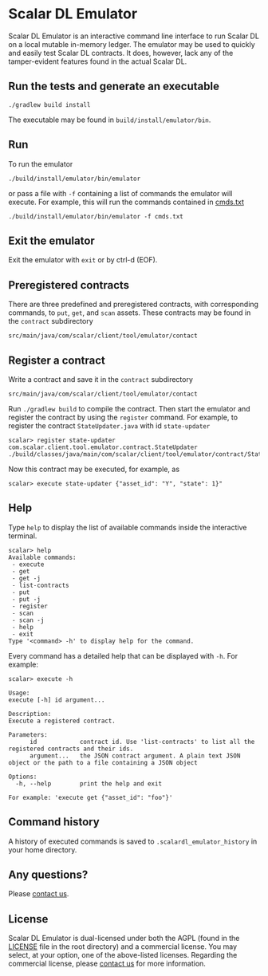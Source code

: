 # Scalar DL Emulator

Scalar DL Emulator is an interactive command line interface to run Scalar DL on a local mutable in-memory ledger. The emulator may be used to quickly and easily test Scalar DL contracts. It does, however, lack any of the tamper-evident features found in the actual Scalar DL.

## Run the tests and generate an executable

```
./gradlew build install
```

The executable may be found in `build/install/emulator/bin`.

## Run

To run the emulator

```
./build/install/emulator/bin/emulator
```

or pass a file with `-f` containing a list of commands the emulator will execute. For example,
this will run the commands contained in [cmds.txt](https://github.com/scalar-labs/scalardl-emulator/blob/master/cmds.txt)

```
./build/install/emulator/bin/emulator -f cmds.txt
```

## Exit the emulator

Exit the emulator with `exit` or by ctrl-d (EOF).

## Preregistered contracts

 There are three predefined and preregistered contracts, with corresponding commands, to `put`, `get`, and `scan` assets. These contracts may be found in the `contract` subdirectory
 
 ```
 src/main/java/com/scalar/client/tool/emulator/contact
 ```

## Register a contract

Write a contract and save it in the `contract` subdirectory
 
 ```
 src/main/java/com/scalar/client/tool/emulator/contact
 ```

Run `./gradlew build` to compile the contract. Then start the emulator and register the contract by using the `register` command. For example, to register the contract `StateUpdater.java` with id `state-updater`

```
scalar> register state-updater com.scalar.client.tool.emulator.contract.StateUpdater ./build/classes/java/main/com/scalar/client/tool/emulator/contract/StateUpdater.class
```

Now this contract may be executed, for example, as

```
scalar> execute state-updater {"asset_id": "Y", "state": 1}"
```

## Help

Type `help` to display the list of available commands inside the interactive terminal.

```
scalar> help
Available commands:
 - execute
 - get
 - get -j
 - list-contracts
 - put
 - put -j
 - register
 - scan
 - scan -j
 - help
 - exit
Type '<command> -h' to display help for the command.
```

Every command has a detailed help that can be displayed with `-h`. For example:

```
scalar> execute -h

Usage:
execute [-h] id argument...

Description:
Execute a registered contract.

Parameters:
      id            contract id. Use 'list-contracts' to list all the registered contracts and their ids.
      argument...   the JSON contract argument. A plain text JSON object or the path to a file containing a JSON object

Options:
  -h, --help        print the help and exit

For example: 'execute get {"asset_id": "foo"}'
```

## Command history

A history of executed commands is saved to `.scalardl_emulator_history` in your home directory.

## Any questions?

Please [contact us](https://scalar-labs.com/contact_us/).

## License

Scalar DL Emulator is dual-licensed under both the AGPL (found in the [LICENSE](https://github.com/scalar-labs/scalardl-emulator/blob/master/LICENSE) file in the root directory) and a commercial license. You may select, at your option, one of the above-listed licenses. Regarding the commercial license, please [contact us](https://scalar-labs.com/contact_us/) for more information.
